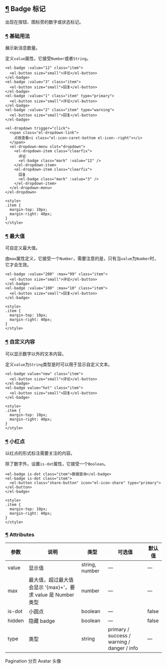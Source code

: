 ## [¶](https://element.eleme.cn/#/zh-CN/component/badge#badge-biao-ji) Badge 标记

出现在按钮、图标旁的数字或状态标记。

### [¶](https://element.eleme.cn/#/zh-CN/component/badge#ji-chu-yong-fa) 基础用法

展示新消息数量。

定义`value`属性，它接受`Number`或者`String`。

```
<el-badge :value="12" class="item">
  <el-button size="small">评论</el-button>
</el-badge>
<el-badge :value="3" class="item">
  <el-button size="small">回复</el-button>
</el-badge>
<el-badge :value="1" class="item" type="primary">
  <el-button size="small">评论</el-button>
</el-badge>
<el-badge :value="2" class="item" type="warning">
  <el-button size="small">回复</el-button>
</el-badge>

<el-dropdown trigger="click">
  <span class="el-dropdown-link">
    点我查看<i class="el-icon-caret-bottom el-icon--right"></i>
  </span>
  <el-dropdown-menu slot="dropdown">
    <el-dropdown-item class="clearfix">
      评论
      <el-badge class="mark" :value="12" />
    </el-dropdown-item>
    <el-dropdown-item class="clearfix">
      回复
      <el-badge class="mark" :value="3" />
    </el-dropdown-item>
  </el-dropdown-menu>
</el-dropdown>

<style>
.item {
  margin-top: 10px;
  margin-right: 40px;
}
</style>
```

### [¶](https://element.eleme.cn/#/zh-CN/component/badge#zui-da-zhi) 最大值

可自定义最大值。

由`max`属性定义，它接受一个`Number`，需要注意的是，只有当`value`为`Number`时，它才会生效。

```
<el-badge :value="200" :max="99" class="item">
  <el-button size="small">评论</el-button>
</el-badge>
<el-badge :value="100" :max="10" class="item">
  <el-button size="small">回复</el-button>
</el-badge>

<style>
.item {
  margin-top: 10px;
  margin-right: 40px;
}
</style>
```

### [¶](https://element.eleme.cn/#/zh-CN/component/badge#zi-ding-yi-nei-rong) 自定义内容

可以显示数字以外的文本内容。

定义`value`为`String`类型是时可以用于显示自定义文本。

```
<el-badge value="new" class="item">
  <el-button size="small">评论</el-button>
</el-badge>
<el-badge value="hot" class="item">
  <el-button size="small">回复</el-button>
</el-badge>

<style>
.item {
  margin-top: 10px;
  margin-right: 40px;
}
</style>
```

### [¶](https://element.eleme.cn/#/zh-CN/component/badge#xiao-hong-dian) 小红点

以红点的形式标注需要关注的内容。

除了数字外，设置`is-dot`属性，它接受一个`Boolean`。

```
<el-badge is-dot class="item">数据查询</el-badge>
<el-badge is-dot class="item">
  <el-button class="share-button" icon="el-icon-share" type="primary"></el-button>
</el-badge>

<style>
.item {
  margin-top: 10px;
  margin-right: 40px;
}
</style>
```

### [¶](https://element.eleme.cn/#/zh-CN/component/badge#attributes) Attributes

| 参数 | 说明 | 类型 | 可选值 | 默认值 |
| --- | --- | --- | --- | --- |
| value | 显示值 | string, number | — | — |
| max | 最大值，超过最大值会显示 '{max}+'，要求 value 是 Number 类型 | number | — | — |
| is-dot | 小圆点 | boolean | — | false |
| hidden | 隐藏 badge | boolean | — | false |
| type | 类型 | string | primary / success / warning / danger / info | — |

Pagination 分页 Avatar 头像